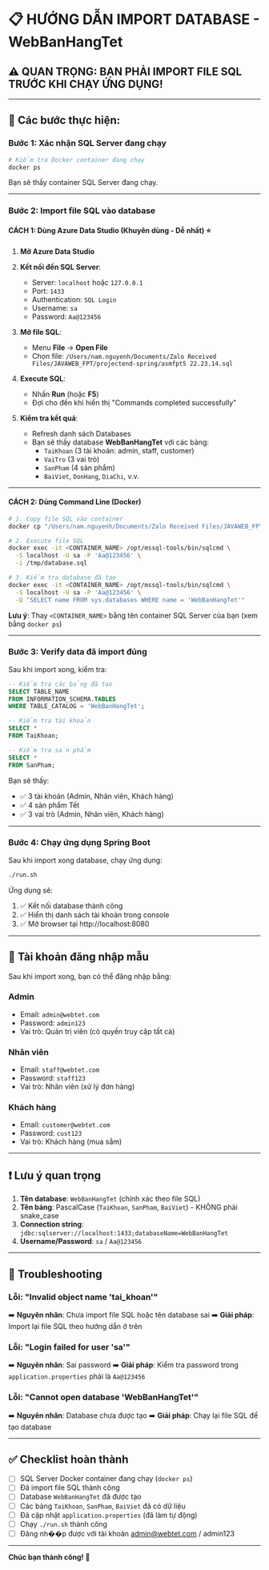 # 📋 HƯỚNG DẪN IMPORT DATABASE - WebBanHangTet

## ⚠️ QUAN TRỌNG: BẠN PHẢI IMPORT FILE SQL TRƯỚC KHI CHẠY ỨNG DỤNG!

---

## 🎯 Các bước thực hiện:

### **Bước 1: Xác nhận SQL Server đang chạy**

```bash
# Kiểm tra Docker container đang chạy
docker ps
```

Bạn sẽ thấy container SQL Server đang chạy.

---

### **Bước 2: Import file SQL vào database**

#### **CÁCH 1: Dùng Azure Data Studio (Khuyên dùng - Dễ nhất)** ⭐

1. **Mở Azure Data Studio**
2. **Kết nối đến SQL Server**:
    - Server: `localhost` hoặc `127.0.0.1`
    - Port: `1433`
    - Authentication: `SQL Login`
    - Username: `sa`
    - Password: `Aa@123456`

3. **Mở file SQL**:
    - Menu **File** → **Open File**
    - Chọn file: `/Users/nam.nguyenh/Documents/Zalo Received Files/JAVAWEB_FPT/projectend-spring/asmfpt5 22.23.14.sql`

4. **Execute SQL**:
    - Nhấn **Run** (hoặc **F5**)
    - Đợi cho đến khi hiển thị "Commands completed successfully"

5. **Kiểm tra kết quả**:
    - Refresh danh sách Databases
    - Bạn sẽ thấy database **WebBanHangTet** với các bảng:
        - `TaiKhoan` (3 tài khoản: admin, staff, customer)
        - `VaiTro` (3 vai trò)
        - `SanPham` (4 sản phẩm)
        - `BaiViet`, `DonHang`, `DiaChi`, v.v.

---

#### **CÁCH 2: Dùng Command Line (Docker)**

```bash
# 1. Copy file SQL vào container
docker cp "/Users/nam.nguyenh/Documents/Zalo Received Files/JAVAWEB_FPT/projectend-spring/asmfpt5 22.23.14.sql" <CONTAINER_NAME>:/tmp/database.sql

# 2. Execute file SQL
docker exec -it <CONTAINER_NAME> /opt/mssql-tools/bin/sqlcmd \
  -S localhost -U sa -P 'Aa@123456' \
  -i /tmp/database.sql

# 3. Kiểm tra database đã tạo
docker exec -it <CONTAINER_NAME> /opt/mssql-tools/bin/sqlcmd \
  -S localhost -U sa -P 'Aa@123456' \
  -Q "SELECT name FROM sys.databases WHERE name = 'WebBanHangTet'"
```

**Lưu ý**: Thay `<CONTAINER_NAME>` bằng tên container SQL Server của bạn (xem bằng `docker ps`)

---

### **Bước 3: Verify data đã import đúng**

Sau khi import xong, kiểm tra:

```sql
-- Kiểm tra các bảng đã tạo
SELECT TABLE_NAME
FROM INFORMATION_SCHEMA.TABLES
WHERE TABLE_CATALOG = 'WebBanHangTet';

-- Kiểm tra tài khoản
SELECT *
FROM TaiKhoan;

-- Kiểm tra sản phẩm
SELECT *
FROM SanPham;
```

Bạn sẽ thấy:

- ✅ 3 tài khoản (Admin, Nhân viên, Khách hàng)
- ✅ 4 sản phẩm Tết
- ✅ 3 vai trò (Admin, Nhân viên, Khách hàng)

---

### **Bước 4: Chạy ứng dụng Spring Boot**

Sau khi import xong database, chạy ứng dụng:

```bash
./run.sh
```

Ứng dụng sẽ:

1. ✅ Kết nối database thành công
2. ✅ Hiển thị danh sách tài khoản trong console
3. ✅ Mở browser tại http://localhost:8080

---

## 🔑 Tài khoản đăng nhập mẫu

Sau khi import xong, bạn có thể đăng nhập bằng:

### **Admin**

- Email: `admin@webtet.com`
- Password: `admin123`
- Vai trò: Quản trị viên (có quyền truy cập tất cả)

### **Nhân viên**

- Email: `staff@webtet.com`
- Password: `staff123`
- Vai trò: Nhân viên (xử lý đơn hàng)

### **Khách hàng**

- Email: `customer@webtet.com`
- Password: `cust123`
- Vai trò: Khách hàng (mua sắm)

---

## ❗ Lưu ý quan trọng

1. **Tên database**: `WebBanHangTet` (chính xác theo file SQL)
2. **Tên bảng**: PascalCase (`TaiKhoan`, `SanPham`, `BaiViet`) - KHÔNG phải snake_case
3. **Connection string**: `jdbc:sqlserver://localhost:1433;databaseName=WebBanHangTet`
4. **Username/Password**: `sa` / `Aa@123456`

---

## 🐛 Troubleshooting

### **Lỗi: "Invalid object name 'tai_khoan'"**

➡️ **Nguyên nhân**: Chưa import file SQL hoặc tên database sai
➡️ **Giải pháp**: Import lại file SQL theo hướng dẫn ở trên

### **Lỗi: "Login failed for user 'sa'"**

➡️ **Nguyên nhân**: Sai password
➡️ **Giải pháp**: Kiểm tra password trong `application.properties` phải là `Aa@123456`

### **Lỗi: "Cannot open database 'WebBanHangTet'"**

➡️ **Nguyên nhân**: Database chưa được tạo
➡️ **Giải pháp**: Chạy lại file SQL để tạo database

---

## ✅ Checklist hoàn thành

- [ ] SQL Server Docker container đang chạy (`docker ps`)
- [ ] Đã import file SQL thành công
- [ ] Database `WebBanHangTet` đã được tạo
- [ ] Các bảng `TaiKhoan`, `SanPham`, `BaiViet` đã có dữ liệu
- [ ] Đã cập nhật `application.properties` (đã làm tự động)
- [ ] Chạy `./run.sh` thành công
- [ ] Đăng nh��p được với tài khoản admin@webtet.com / admin123

---

**Chúc bạn thành công! 🎉**

